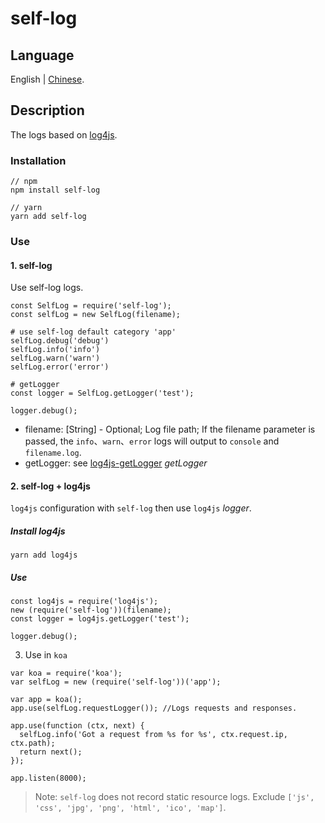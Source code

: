 # self-log
## Language
English | [Chinese](https://github.com/DvShu/self-log/wiki 'Chinese').
## Description
The logs based on [log4js](https://log4js-node.github.io/log4js-node/index.html "log4js").
### Installation
```
// npm
npm install self-log

// yarn
yarn add self-log
```
### Use
#### 1. self-log
Use self-log logs.
```Javascipt
const SelfLog = require('self-log');
const selfLog = new SelfLog(filename);

# use self-log default category 'app'
selfLog.debug('debug')
selfLog.info('info')
selfLog.warn('warn')
selfLog.error('error')

# getLogger
const logger = SelfLog.getLogger('test');

logger.debug();
```
* filename: [String] - Optional; Log file path; If the filename parameter is passed, the `info`、`warn`、`error` logs will output to `console` and `filename.log`.
* getLogger: see [log4js-getLogger](https://log4js-node.github.io/log4js-node/api.html "log4js-getLogger") *getLogger*
#### 2. self-log + log4js
`log4js` configuration with `self-log` then use `log4js` *logger*.
##### Install log4js
```
yarn add log4js
```
##### Use
```Node
const log4js = require('log4js');
new (require('self-log'))(filename);
const logger = log4js.getLogger('test');

logger.debug();
```
3. Use in `koa`
```Node
var koa = require('koa');
var selfLog = new (require('self-log'))('app');

var app = koa();
app.use(selfLog.requestLogger()); //Logs requests and responses.

app.use(function (ctx, next) {
  selfLog.info('Got a request from %s for %s', ctx.request.ip, ctx.path);
  return next();
});

app.listen(8000);
```
> Note: `self-log` does not record static resource logs. Exclude `['js', 'css', 'jpg', 'png', 'html', 'ico', 'map']`.
